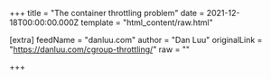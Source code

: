 
+++
title = "The container throttling problem"
date = 2021-12-18T00:00:00.000Z
template = "html_content/raw.html"

[extra]
feedName = "danluu.com"
author = "Dan Luu"
originalLink = "https://danluu.com/cgroup-throttling/"
raw = ""

+++

